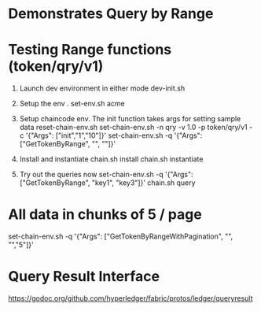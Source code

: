 Demonstrates Query by Range
===========================

Testing Range functions (token/qry/v1)
======================================
1. Launch dev environment in either mode
dev-init.sh

2. Setup the  env
. set-env.sh acme

3. Setup chaincode env. The init function takes args for setting sample data
reset-chain-env.sh
set-chain-env.sh   -n qry  -v 1.0 -p token/qry/v1 -c '{"Args": ["init","1","10"]}'
set-chain-env.sh   -q '{"Args": ["GetTokenByRange", "", ""]}' 

4. Install and instantiate
chain.sh install
chain.sh instantiate

5. Try out the queries now
set-chain-env.sh -q '{"Args": ["GetTokenByRange", "key1", "key3"]}' 
chain.sh query

# All data in chunks of 5 / page
set-chain-env.sh -q '{"Args": ["GetTokenByRangeWithPagination", "", "","5"]}' 


Query Result Interface
======================
https://godoc.org/github.com/hyperledger/fabric/protos/ledger/queryresult

